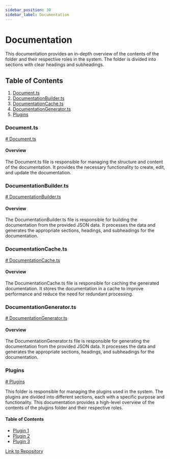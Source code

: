 ```yaml
---
sidebar_position: 30
sidebar_label: Documentation
---
```


# Documentation

This documentation provides an in-depth overview of the contents of the folder and their respective roles in the system. The folder is divided into sections with clear headings and subheadings.

## Table of Contents

1. [Document.ts](#documentts)
2. [DocumentationBuilder.ts](#documentationbuilderts)
3. [DocumentationCache.ts](#documentationcachets)
4. [DocumentationGenerator.ts](#documentationgeneratorts)
5. [Plugins](#plugins)

### Document.ts

[# Document.ts](Document.ts)

#### Overview

The Document.ts file is responsible for managing the structure and content of the documentation. It provides the necessary functionality to create, edit, and update the documentation.

### DocumentationBuilder.ts

[# DocumentationBuilder.ts](DocumentationBuilder.ts)

#### Overview

The DocumentationBuilder.ts file is responsible for building the documentation from the provided JSON data. It processes the data and generates the appropriate sections, headings, and subheadings for the documentation.

### DocumentationCache.ts

[# DocumentationCache.ts](DocumentationCache.ts)

#### Overview

The DocumentationCache.ts file is responsible for caching the generated documentation. It stores the documentation in a cache to improve performance and reduce the need for redundant processing.

### DocumentationGenerator.ts

[# DocumentationGenerator.ts](DocumentationGenerator.ts)

#### Overview

The DocumentationGenerator.ts file is responsible for generating the documentation from the provided JSON data. It processes the data and generates the appropriate sections, headings, and subheadings for the documentation.

### Plugins

[# Plugins](plugins)

This folder is responsible for managing the plugins used in the system. The plugins are divided into different sections, each with a specific purpose and functionality. This documentation provides a high-level overview of the contents of the plugins folder and their respective roles.

#### Table of Contents

* [Plugin 1](#plugin-1)
* [Plugin 2](#plugin-2)
* [Plugin 3](#plugin-3)

[Link to Repository](https://github.com/ingig/code-narrator/src/documentation)
